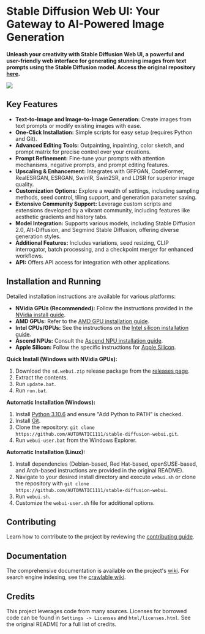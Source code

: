 # Stable Diffusion Web UI: Your Gateway to AI-Powered Image Generation

**Unleash your creativity with Stable Diffusion Web UI, a powerful and user-friendly web interface for generating stunning images from text prompts using the Stable Diffusion model.  Access the original repository [here](https://github.com/AUTOMATIC1111/stable-diffusion-webui).**

[![](screenshot.png)](https://github.com/AUTOMATIC1111/stable-diffusion-webui)

## Key Features

*   **Text-to-Image and Image-to-Image Generation:** Create images from text prompts or modify existing images with ease.
*   **One-Click Installation:**  Simple scripts for easy setup (requires Python and Git).
*   **Advanced Editing Tools:** Outpainting, inpainting, color sketch, and prompt matrix for precise control over your creations.
*   **Prompt Refinement:**  Fine-tune your prompts with attention mechanisms, negative prompts, and prompt editing features.
*   **Upscaling & Enhancement:**  Integrates with GFPGAN, CodeFormer, RealESRGAN, ESRGAN, SwinIR, Swin2SR, and LDSR for superior image quality.
*   **Customization Options:**  Explore a wealth of settings, including sampling methods, seed control, tiling support, and generation parameter saving.
*   **Extensive Community Support:** Leverage custom scripts and extensions developed by a vibrant community, including features like aesthetic gradients and history tabs.
*   **Model Integration:**  Supports various models, including Stable Diffusion 2.0, Alt-Diffusion, and Segmind Stable Diffusion, offering diverse generation styles.
*   **Additional Features:** Includes variations, seed resizing, CLIP interrogator, batch processing, and a checkpoint merger for enhanced workflows.
*   **API:** Offers API access for integration with other applications.

## Installation and Running

Detailed installation instructions are available for various platforms:

*   **NVidia GPUs (Recommended):**  Follow the instructions provided in the [NVidia install guide](https://github.com/AUTOMATIC1111/stable-diffusion-webui/wiki/Install-and-Run-on-NVidia-GPUs).
*   **AMD GPUs:** Refer to the [AMD GPU installation guide](https://github.com/AUTOMATIC1111/stable-diffusion-webui/wiki/Install-and-Run-on-AMD-GPUs).
*   **Intel CPUs/GPUs:**  See the instructions on the [Intel silicon installation guide](https://github.com/openvinotoolkit/stable-diffusion-webui/wiki/Installation-on-Intel-Silicon).
*   **Ascend NPUs:**  Consult the [Ascend NPU installation guide](https://github.com/wangshuai09/stable-diffusion-webui/wiki/Install-and-run-on-Ascend-NPUs).
*   **Apple Silicon:**  Follow the specific instructions for [Apple Silicon](https://github.com/AUTOMATIC1111/stable-diffusion-webui/wiki/Installation-on-Apple-Silicon).

**Quick Install (Windows with NVidia GPUs):**

1.  Download the `sd.webui.zip` release package from the [releases page](https://github.com/AUTOMATIC1111/stable-diffusion-webui/releases).
2.  Extract the contents.
3.  Run `update.bat`.
4.  Run `run.bat`.

**Automatic Installation (Windows):**

1.  Install [Python 3.10.6](https://www.python.org/downloads/release/python-3106/) and ensure "Add Python to PATH" is checked.
2.  Install [Git](https://git-scm.com/download/win).
3.  Clone the repository: `git clone https://github.com/AUTOMATIC1111/stable-diffusion-webui.git`.
4.  Run `webui-user.bat` from the Windows Explorer.

**Automatic Installation (Linux):**

1.  Install dependencies (Debian-based, Red Hat-based, openSUSE-based, and Arch-based instructions are provided in the original README).
2.  Navigate to your desired install directory and execute `webui.sh` or clone the repository with `git clone https://github.com/AUTOMATIC1111/stable-diffusion-webui`.
3.  Run `webui.sh`.
4.  Customize the `webui-user.sh` file for additional options.

## Contributing

Learn how to contribute to the project by reviewing the [contributing guide](https://github.com/AUTOMATIC1111/stable-diffusion-webui/wiki/Contributing).

## Documentation

The comprehensive documentation is available on the project's [wiki](https://github.com/AUTOMATIC1111/stable-diffusion-webui/wiki).
For search engine indexing, see the [crawlable wiki](https://github-wiki-see.page/m/AUTOMATIC1111/stable-diffusion-webui/wiki).

## Credits

This project leverages code from many sources.  Licenses for borrowed code can be found in `Settings -> Licenses` and `html/licenses.html`.  See the original README for a full list of credits.